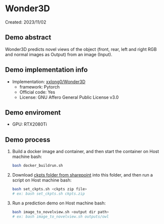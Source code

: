 # Wonder3D
Created: 2023/11/02

## Demo abstract
Wonder3D predicts novel views of the object (front, rear, left and right RGB and normal images as Output) from an image (Input).

## Demo implementation info
- Implementation: [xxlong0/Wonder3D](https://github.com/xxlong0/Wonder3D)
  - framework: Pytorch
  - Official code: Yes
  - License: GNU Affero General Public License v3.0

## Demo enviroment
- GPU: RTX2080Ti

## Demo process
1. Build a docker image and container, and then start the container on Host machine bash:
    ```bash
    bash docker_buildrun.sh
    ```
2. Download [ckpts folder from sharepoint](https://connecthkuhk-my.sharepoint.com/:f:/g/personal/xxlong_connect_hku_hk/Ej7fMT1PwXtKvsELTvDuzuMBebQXEkmf2IwhSjBWtKAJiA) into this folder, and then run a script on Host machine bash:
    ```bash
    bash set_ckpts.sh <ckpts zip file>
    # ex: bash set_ckpts.sh ckpts.zip
    ```
3. Run a prediction demo on Host machine bash:
    ```bash
    bash image_to_novelview.sh <output dir path>
    # ex: bash image_to_novelview.sh outputs/owl
    ```

